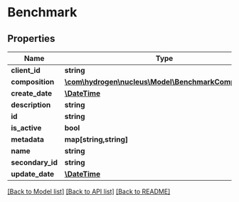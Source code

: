 # Benchmark

## Properties
Name | Type | Description | Notes
------------ | ------------- | ------------- | -------------
**client_id** | **string** | clientId | [optional] 
**composition** | [**\com\hydrogen\nucleus\Model\BenchmarkComposition[]**](BenchmarkComposition.md) | composition | [optional] 
**create_date** | [**\DateTime**](\DateTime.md) |  | [optional] 
**description** | **string** | description | [optional] 
**id** | **string** |  | [optional] 
**is_active** | **bool** | isActive | [optional] 
**metadata** | **map[string,string]** |  | [optional] 
**name** | **string** | name | 
**secondary_id** | **string** |  | [optional] 
**update_date** | [**\DateTime**](\DateTime.md) |  | [optional] 

[[Back to Model list]](../README.md#documentation-for-models) [[Back to API list]](../README.md#documentation-for-api-endpoints) [[Back to README]](../README.md)


